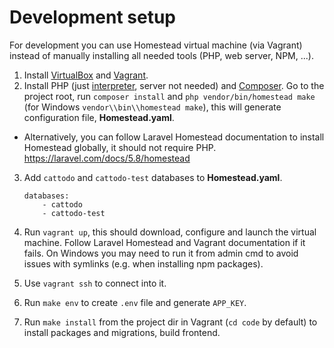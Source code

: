 # Development setup

For development you can use Homestead virtual machine (via Vagrant) instead of manually installing all needed tools (PHP, web server, NPM, ...).

 1. Install [VirtualBox](https://www.virtualbox.org/wiki/Downloads) and [Vagrant](https://www.vagrantup.com/downloads.html).
 2. Install PHP (just [interpreter](http://php.net/downloads.php), server not needed) and [Composer](https://getcomposer.org/download/). Go to the project root, run `composer install` and `php vendor/bin/homestead make` (for Windows `vendor\\bin\\homestead make`), this will generate configuration file, **Homestead.yaml**.
  - Alternatively, you can follow Laravel Homestead documentation to install Homestead globally, it should not require PHP. https://laravel.com/docs/5.8/homestead
 3. Add `cattodo` and `cattodo-test` databases to **Homestead.yaml**.

     ```
     databases:
         - cattodo
         - cattodo-test
     ```
 4. Run `vagrant up`, this should download, configure and launch the virtual machine. Follow Laravel Homestead and Vagrant documentation if it fails. On Windows you may need to run it from admin cmd to avoid issues with symlinks (e.g. when installing npm packages).
 5. Use `vagrant ssh` to connect into it.
 6. Run `make env` to create `.env` file and generate `APP_KEY`.
 7. Run `make install` from the project dir in Vagrant (`cd code` by default) to install packages and migrations, build frontend.
